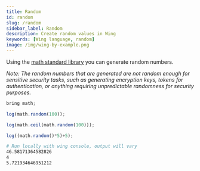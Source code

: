 ```yaml
---
title: Random
id: random
slug: /random
sidebar_label: Random
description: Create random values in Wing
keywords: [Wing language, random]
image: /img/wing-by-example.png
---
```


Using the [math standard library](/docs/api/standard-library/math/api-reference) you can generate random numbers.

_Note: The random numbers that are generated are not random enough for sensitive security tasks, such as generating encryption keys, tokens for authentication, or anything requiring unpredictable randomness for security purposes._


```js playground example title="main.w"
bring math;

log(math.random(100));

log(math.ceil(math.random(100)));

log((math.random()*5)+5);

```

```bash title="Wing console output"
# Run locally with wing console, output will vary
46.58171364582826
4
5.721934646951212
```




